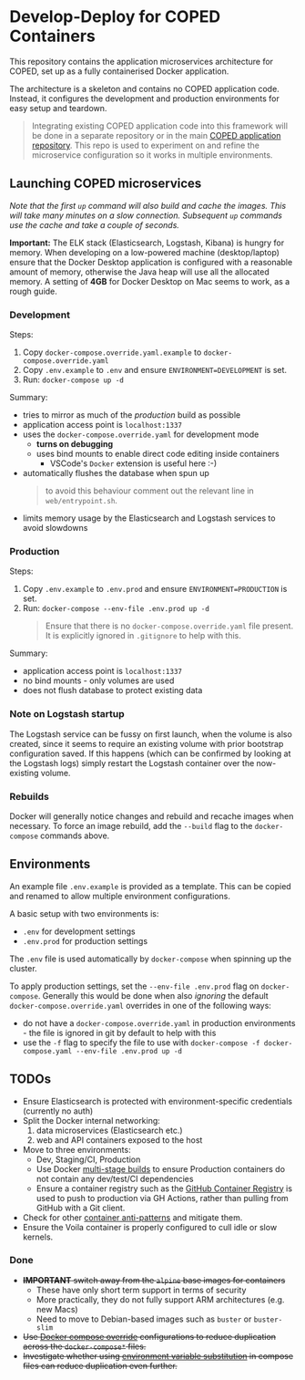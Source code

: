 # Develop-Deploy for COPED Containers

This repository contains the application microservices architecture for COPED, set up as a fully containerised Docker application.

The architecture is a skeleton and contains no COPED application code. Instead, it configures the development and production environments for easy setup and teardown.

> Integrating existing COPED application code into this framework will be done in a separate repository or in the main [COPED application repository](https://github.com/cogent-computing/COPED). This repo is used to experiment on and refine the microservice configuration so it works in multiple environments.




## Launching COPED microservices

_Note that the first `up` command will also build and cache the images. This will take many minutes on a slow connection. Subsequent `up` commands use the cache and take a couple of seconds._

__Important:__ The ELK stack (Elasticsearch, Logstash, Kibana) is hungry for memory. When developing on a low-powered machine (desktop/laptop) ensure that the Docker Desktop application is configured with a reasonable amount of memory, otherwise the Java heap will use all the allocated memory. A setting of __4GB__ for Docker Desktop on Mac seems to work, as a rough guide. 

### Development

Steps:

1. Copy `docker-compose.override.yaml.example` to `docker-compose.override.yaml`
2. Copy `.env.example` to `.env` and ensure `ENVIRONMENT=DEVELOPMENT` is set.
3. Run: `docker-compose up -d`

Summary:

* tries to mirror as much of the _production_ build as possible
* application access point is `localhost:1337`
* uses the `docker-compose.override.yaml` for development mode
    - __turns on debugging__
    - uses bind mounts to enable direct code editing inside containers
        - VSCode's `Docker` extension is useful here :-)
* automatically flushes the database when spun up
    > to avoid this behaviour comment out the relevant line in `web/entrypoint.sh`.
* limits memory usage by the Elasticsearch and Logstash services to avoid slowdowns

### Production

Steps:

1. Copy `.env.example` to `.env.prod` and ensure `ENVIRONMENT=PRODUCTION` is set.
2. Run: `docker-compose --env-file .env.prod up -d`
    > Ensure that there is no `docker-compose.override.yaml` file present. It is explicitly ignored in `.gitignore` to help with this.

Summary:

* application access point is `localhost:1337`
* no bind mounts - only volumes are used
* does not flush database to protect existing data

### Note on Logstash startup

The Logstash service can be fussy on first launch, when the volume is also created, since it seems to require an existing volume with prior bootstrap configuration saved. If this happens (which can be confirmed by looking at the Logstash logs) simply restart the Logstash container over the now-existing volume.

### Rebuilds

Docker will generally notice changes and rebuild and recache images when necessary. To force an image rebuild, add the `--build` flag to the `docker-compose` commands above.




## Environments

An example file `.env.example` is provided as a template. This can be copied and renamed to allow multiple environment configurations.

A basic setup with two environments is:

- `.env` for development settings
- `.env.prod` for production settings

The `.env` file is used automatically by `docker-compose` when spinning up the cluster.

To apply production settings, set the `--env-file .env.prod` flag on `docker-compose`. Generally this would be done when also _ignoring_ the default `docker-compose.override.yaml` overrides in one of the following ways:

- do not have a `docker-compose.override.yaml` in production environments - the file is ignored in git by default to help with this
- use the `-f` flag to specify the file to use with `docker-compose -f docker-compose.yaml --env-file .env.prod up -d`




## TODOs

- Ensure Elasticsearch is protected with environment-specific credentials (currently no auth)
- Split the Docker internal networking:
    1. data microservices (Elasticsearch etc.)
    2. web and API containers exposed to the host 
- Move to three environments:
    - Dev, Staging/CI, Production
    - Use Docker [multi-stage builds](https://docs.docker.com/develop/develop-images/multistage-build/) to ensure Production containers do not contain any dev/test/CI dependencies
    - Ensure a container registry such as the [GitHub Container Registry](https://ghcr.io) is used to push to production via GH Actions, rather than pulling from GitHub with a Git client.
- Check for other [container anti-patterns](https://codefresh.io/containers/docker-anti-patterns/) and mitigate them.
- Ensure the Voila container is properly configured to cull idle or slow kernels.


### Done


- ~~**IMPORTANT** switch away from the `alpine` base images for containers~~
    - These have only short term support in terms of security
    - More practically, they do not fully support ARM architectures (e.g. new Macs)
    - Need to move to Debian-based images such as `buster` or `buster-slim`
- ~~Use [Docker compose override](https://docs.docker.com/compose/extends/) configurations to reduce duplication across the `docker-compose*` files.~~
- ~~Investigate whether using [environment variable substitution](https://docs.docker.com/compose/environment-variables/) in compose files can reduce duplication even further.~~
